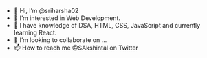 - 👋 Hi, I’m @sriharsha02
- 👀 I’m interested in Web Development.
- 🌱 I have knowledge of DSA, HTML, CSS, JavaScript and currently learning React.
- 💞️ I’m looking to collaborate on ...
- 📫 How to reach me @SAkshintal on Twitter

<!---
sriharsha02/sriharsha02 is a ✨ special ✨ repository because its `README.md` (this file) appears on your GitHub profile.
You can click the Preview link to take a look at your changes.
--->
